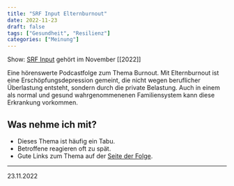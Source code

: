 ```yaml
---
title: "SRF Input Elternburnout"
date: 2022-11-23
draft: false
tags: ["Gesundheit", "Resilienz"]
categories: ["Meinung"]
---
```


Show: [SRF Input](https://www.srf.ch/audio/input/elternburnout-wenn-der-vater-ausbrennt?id=12291025)
gehört im November [[2022]]

Eine hörenswerte Podcastfolge zum Thema Burnout. Mit Elternburnout ist eine Erschöpfungsdepression gemeint, die nicht wegen beruflicher Überlastung entsteht, sondern durch die private Belastung.
Auch in einem als normal und gesund wahrgenommenenen Familiensystem kann diese Erkrankung vorkommen. 

## Was nehme ich mit?
- Dieses Thema ist häufig ein Tabu.
- Betroffene reagieren oft zu spät.
- Gute Links zum Thema auf der [Seite der Folge](https://www.srf.ch/audio/input/elternburnout-wenn-der-vater-ausbrennt?id=12291025).

---
23.11.2022